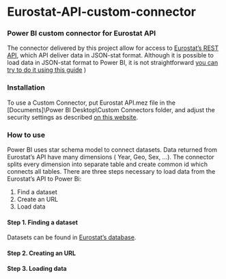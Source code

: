 # Eurostat-API-custom-connector
### Power BI custom connector for Eurostat API


The connector delivered by this project allow for access to [Eurostat’s REST API](https://ec.europa.eu/eurostat/web/json-and-unicode-web-services/getting-started/rest-request), which API deliver data in JSON-stat format. Although it is possible to load data in JSON-stat format to Power BI, it is not straightforward [you can try to do it using this guide](https://eriksvensen.wordpress.com/2019/01/09/guide-how-to-import-data-from-eurostat-directly-into-powerbi) )

### Installation

To use a Custom Connector, put Eurostat API.mez file in the [Documents]\Power BI Desktop\Custom Connectors folder, and adjust the security settings as described [on this website](https://docs.microsoft.com/en-us/power-bi/desktop-connector-extensibility).

### How to use

Power BI uses star schema model to connect datasets. Data returned from Eurostat’s API have many dimensions ( Year, Geo, Sex, …). The connector splits every dimension into separate table and create common id which connects all tables. There are three steps necessary to load data from the Eurostat’s API to Power Bi:
1)	Find a dataset
2)	Create an URL
3)	Load data 

#### Step 1. Finding a dataset

Datasets can be found in [Eurostat’s database](https://ec.europa.eu/eurostat/data/database).


#### Step 2. Creating an URL


#### Step 3. Loading data
